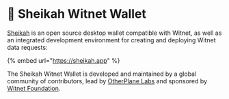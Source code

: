 # 👛 Sheikah Witnet Wallet

[Sheikah](https://sheikah.app) is an open source desktop wallet compatible with Witnet, as well as an integrated development environment for creating and deploying Witnet data requests:

{% embed url="https://sheikah.app" %}

The Sheikah Witnet Wallet is developed and maintained by a global community of contributors, lead by [OtherPlane Labs](https://otherplane.com) and sponsored by [Witnet Foundation](https://witnet.foundation).
